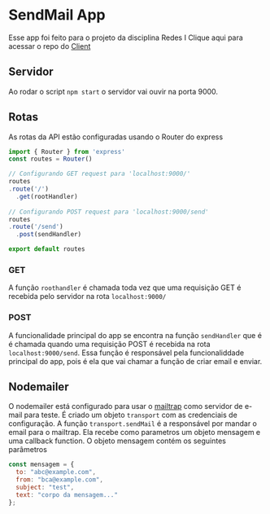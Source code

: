 # SendMail App
Esse app foi feito para o projeto da disciplina Redes I
Clique aqui para acessar o repo do [Client](https://github.com/j0a0m4/redes-mail-client)

## Servidor
Ao rodar o script `npm start` o servidor vai ouvir na porta 9000.

## Rotas
As rotas da API estão configuradas usando o Router do express
```javascript
import { Router } from 'express'
const routes = Router()

// Configurando GET request para 'localhost:9000/'
routes
.route('/')
  .get(rootHandler)
  
// Configurando POST request para 'localhost:9000/send'
routes
.route('/send')
  .post(sendHandler)

export default routes
```
### GET
A função `roothandler` é chamada toda vez que uma requisição GET é recebida pelo servidor na rota `localhost:9000/`

### POST
A funcionalidade principal do app se encontra na função `sendHandler` que é é chamada quando uma requisição POST é recebida na rota `localhost:9000/send`. Essa função é responsável pela funcionaliddade principal do app, pois é ela que vai chamar a função de criar email e enviar.

## Nodemailer
O nodemailer está configurado para usar o [mailtrap](https://mailtrap.io) como servidor de e-mail para teste.
É criado um objeto `transport` com as credenciais de configuração.
A função `transport.sendMail` é a responsável por mandar o email para o mailtrap. Ela recebe como parametros um objeto mensagem e uma callback function. O objeto mensagem contém os seguintes parâmetros
```javascript
const mensagem = {
  to: "abc@example.com",
  from: "bca@example.com",
  subject: "test",
  text: "corpo da mensagem..."
};
```
